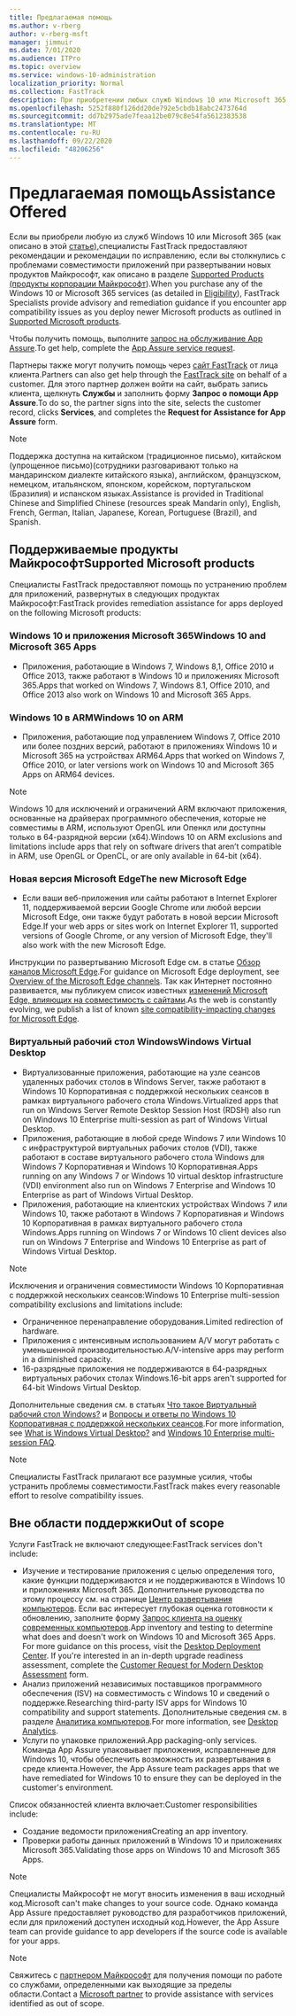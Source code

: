 ```yaml
---
title: Предлагаемая помощь
ms.author: v-rberg
author: v-rberg-msft
manager: jimmuir
ms.date: 7/01/2020
ms.audience: ITPro
ms.topic: overview
ms.service: windows-10-administration
localization_priority: Normal
ms.collection: FastTrack
description: При приобретении любых служб Windows 10 или Microsoft 365 специалисты FastTrack предоставляют советы и рекомендации по устранению проблем при развертывании Windows 10 и приложений Microsoft 365, а также по своевременному обновлению без дополнительной платы (при наличии соответствующей подписки).
ms.openlocfilehash: 5252f880f126dd20de792e5cbdb18abc2473764d
ms.sourcegitcommit: dd7b2975ade7feaa12be079c8e54fa5612383538
ms.translationtype: MT
ms.contentlocale: ru-RU
ms.lasthandoff: 09/22/2020
ms.locfileid: "48206256"
---
```

# <a name="assistance-offered"></a><span data-ttu-id="12523-103">Предлагаемая помощь</span><span class="sxs-lookup"><span data-stu-id="12523-103">Assistance Offered</span></span>  

<span data-ttu-id="12523-104">Если вы приобрели любую из служб Windows 10 или Microsoft 365 (как описано в этой [статье),](eligibility.md)специалисты FastTrack предоставляют рекомендации и рекомендации по исправлению, если вы столкнулись с проблемами совместимости приложений при развертывании новых продуктов Майкрософт, как описано в разделе [Supported Products (продукты корпорации Майкрософт](#supported-microsoft-products)).</span><span class="sxs-lookup"><span data-stu-id="12523-104">When you purchase any of the Windows 10 or Microsoft 365 services (as detailed in [Eligibility](eligibility.md)), FastTrack Specialists provide advisory and remediation guidance if you encounter app compatibility issues as you deploy newer Microsoft products as outlined in [Supported Microsoft products](#supported-microsoft-products).</span></span>

<span data-ttu-id="12523-105">Чтобы получить помощь, выполните [запрос на обслуживание App Assure](https://go.microsoft.com/fwlink/?linkid=2022721).</span><span class="sxs-lookup"><span data-stu-id="12523-105">To get help, complete the [App Assure service request](https://go.microsoft.com/fwlink/?linkid=2022721).</span></span>

<span data-ttu-id="12523-106">Партнеры также могут получить помощь через [сайт FastTrack](https://go.microsoft.com/fwlink/?linkid=780698) от лица клиента.</span><span class="sxs-lookup"><span data-stu-id="12523-106">Partners can also get help through the [FastTrack site](https://go.microsoft.com/fwlink/?linkid=780698) on behalf of a customer.</span></span> <span data-ttu-id="12523-107">Для этого партнер должен войти на сайт, выбрать запись клиента, щелкнуть **Службы** и заполнить форму **Запрос о помощи App Assure**.</span><span class="sxs-lookup"><span data-stu-id="12523-107">To do so, the partner signs into the site, selects the customer record, clicks **Services**, and completes the **Request for Assistance for App Assure** form.</span></span>

> [!NOTE]
> <span data-ttu-id="12523-108">Поддержка доступна на китайском (традиционное письмо), китайском (упрощенное письмо)(сотрудники разговаривают только на мандаринском диалекте китайского языка), английском, французском, немецком, итальянском, японском, корейском, португальском (Бразилия) и испанском языках.</span><span class="sxs-lookup"><span data-stu-id="12523-108">Assistance is provided in Traditional Chinese and Simplified Chinese (resources speak Mandarin only), English, French, German, Italian, Japanese, Korean, Portuguese (Brazil), and Spanish.</span></span> 

## <a name="supported-microsoft-products"></a><span data-ttu-id="12523-109">Поддерживаемые продукты Майкрософт</span><span class="sxs-lookup"><span data-stu-id="12523-109">Supported Microsoft products</span></span>

<span data-ttu-id="12523-110">Специалисты FastTrack предоставляют помощь по устранению проблем для приложений, развернутых в следующих продуктах Майкрософт:</span><span class="sxs-lookup"><span data-stu-id="12523-110">FastTrack provides remediation assistance for apps deployed on the following Microsoft products:</span></span>

### <a name="windows-10-and-microsoft-365-apps"></a><span data-ttu-id="12523-111">Windows 10 и приложения Microsoft 365</span><span class="sxs-lookup"><span data-stu-id="12523-111">Windows 10 and Microsoft 365 Apps</span></span>

- <span data-ttu-id="12523-112">Приложения, работающие в Windows 7, Windows 8,1, Office 2010 и Office 2013, также работают в Windows 10 и приложениях Microsoft 365.</span><span class="sxs-lookup"><span data-stu-id="12523-112">Apps that worked on Windows 7, Windows 8.1, Office 2010, and Office 2013 also work on Windows 10 and Microsoft 365 Apps.</span></span>

### <a name="windows-10-on-arm"></a><span data-ttu-id="12523-113">Windows 10 в ARM</span><span class="sxs-lookup"><span data-stu-id="12523-113">Windows 10 on ARM</span></span>

- <span data-ttu-id="12523-114">Приложения, работающие под управлением Windows 7, Office 2010 или более поздних версий, работают в приложениях Windows 10 и Microsoft 365 на устройствах ARM64.</span><span class="sxs-lookup"><span data-stu-id="12523-114">Apps that worked on Windows 7, Office 2010, or later versions  work on Windows 10 and Microsoft 365 Apps on ARM64 devices.</span></span>

> [!NOTE]
> <span data-ttu-id="12523-115">Windows 10 для исключений и ограничений ARM включают приложения, основанные на драйверах программного обеспечения, которые не совместимы в ARM, используют OpenGL или Опенкл или доступны только в 64-разрядной версии (x64).</span><span class="sxs-lookup"><span data-stu-id="12523-115">Windows 10 on ARM exclusions and limitations include apps that rely on software drivers that aren’t compatible in ARM, use OpenGL or OpenCL, or are only available in 64-bit (x64).</span></span>

### <a name="the-new-microsoft-edge"></a><span data-ttu-id="12523-116">Новая версия Microsoft Edge</span><span class="sxs-lookup"><span data-stu-id="12523-116">The new Microsoft Edge</span></span>

- <span data-ttu-id="12523-117">Если ваши веб-приложения или сайты работают в Internet Explorer 11, поддерживаемой версии Google Chrome или любой версии Microsoft Edge, они также будут работать в новой версии Microsoft Edge.</span><span class="sxs-lookup"><span data-stu-id="12523-117">If your web apps or sites work on Internet Explorer 11, supported versions of Google Chrome, or any version of Microsoft Edge, they'll also work with the new Microsoft Edge.</span></span>

<span data-ttu-id="12523-118">Инструкции по развертыванию Microsoft Edge см. в статье [Обзор каналов Microsoft Edge](https://docs.microsoft.com/DeployEdge/microsoft-edge-channels).</span><span class="sxs-lookup"><span data-stu-id="12523-118">For guidance on Microsoft Edge deployment, see [Overview of the Microsoft Edge channels](https://docs.microsoft.com/DeployEdge/microsoft-edge-channels).</span></span> <span data-ttu-id="12523-119">Так как Интернет постоянно развивается, мы публикуем список известных [изменений Microsoft Edge, влияющих на совместимость с сайтами](https://docs.microsoft.com/microsoft-edge/web-platform/site-impacting-changes).</span><span class="sxs-lookup"><span data-stu-id="12523-119">As the web is constantly evolving, we publish a list of known [site compatibility-impacting changes for Microsoft Edge](https://docs.microsoft.com/microsoft-edge/web-platform/site-impacting-changes).</span></span>

### <a name="windows-virtual-desktop"></a><span data-ttu-id="12523-120">Виртуальный рабочий стол Windows</span><span class="sxs-lookup"><span data-stu-id="12523-120">Windows Virtual Desktop</span></span>

- <span data-ttu-id="12523-121">Виртуализованные приложения, работающие на узле сеансов удаленных рабочих столов в Windows Server, также работают в Windows 10 Корпоративная с поддержкой нескольких сеансов в рамках виртуального рабочего стола Windows.</span><span class="sxs-lookup"><span data-stu-id="12523-121">Virtualized apps that run on Windows Server Remote Desktop Session Host (RDSH) also run on Windows 10 Enterprise multi-session as part of Windows Virtual Desktop.</span></span>
- <span data-ttu-id="12523-122">Приложения, работающие в любой среде Windows 7 или Windows 10 с инфраструктурой виртуальных рабочих столов (VDI), также работают в составе виртуального рабочего стола Windows для Windows 7 Корпоративная и Windows 10 Корпоративная.</span><span class="sxs-lookup"><span data-stu-id="12523-122">Apps running on any Windows 7 or Windows 10 virtual desktop infrastructure (VDI) environment also run on Windows 7 Enterprise and Windows 10 Enterprise as part of Windows Virtual Desktop.</span></span>
- <span data-ttu-id="12523-123">Приложения, работающие на клиентских устройствах Windows 7 или Windows 10, также работают в Windows 7 Корпоративная и Windows 10 Корпоративная в рамках виртуального рабочего стола Windows.</span><span class="sxs-lookup"><span data-stu-id="12523-123">Apps running on Windows 7 or Windows 10 client devices also run on Windows 7 Enterprise and Windows 10 Enterprise as part of Windows Virtual Desktop.</span></span>

> [!NOTE]
> <span data-ttu-id="12523-124">Исключения и ограничения совместимости Windows 10 Корпоративная с поддержкой нескольких сеансов:</span><span class="sxs-lookup"><span data-stu-id="12523-124">Windows 10 Enterprise multi-session compatibility exclusions and limitations include:</span></span> 
> - <span data-ttu-id="12523-125">Ограниченное перенаправление оборудования.</span><span class="sxs-lookup"><span data-stu-id="12523-125">Limited redirection of hardware.</span></span>
> - <span data-ttu-id="12523-126">Приложения с интенсивным использованием A/V могут работать с уменьшенной производительностью.</span><span class="sxs-lookup"><span data-stu-id="12523-126">A/V-intensive apps may perform in a diminished capacity.</span></span>
> - <span data-ttu-id="12523-127">16-разрядные приложения не поддерживаются в 64-разрядных виртуальных рабочих столах Windows.</span><span class="sxs-lookup"><span data-stu-id="12523-127">16-bit apps aren't supported for 64-bit Windows Virtual Desktop.</span></span>

<span data-ttu-id="12523-128">Дополнительные сведения см. в статьях [Что такое Виртуальный рабочий стол Windows?](https://docs.microsoft.com/azure/virtual-desktop/overview) и [Вопросы и ответы по Windows 10 Корпоративная с поддержкой нескольких сеансов](https://docs.microsoft.com/azure/virtual-desktop/windows-10-multisession-faq).</span><span class="sxs-lookup"><span data-stu-id="12523-128">For more information, see [What is Windows Virtual Desktop?](https://docs.microsoft.com/azure/virtual-desktop/overview) and [Windows 10 Enterprise multi-session FAQ](https://docs.microsoft.com/azure/virtual-desktop/windows-10-multisession-faq).</span></span>

> [!NOTE]
> <span data-ttu-id="12523-129">Специалисты FastTrack прилагают все разумные усилия, чтобы устранить проблемы совместимости.</span><span class="sxs-lookup"><span data-stu-id="12523-129">FastTrack makes every reasonable effort to resolve compatibility issues.</span></span> 

## <a name="out-of-scope"></a><span data-ttu-id="12523-130">Вне области поддержки</span><span class="sxs-lookup"><span data-stu-id="12523-130">Out of scope</span></span>

<span data-ttu-id="12523-131">Услуги FastTrack не включают следующее:</span><span class="sxs-lookup"><span data-stu-id="12523-131">FastTrack services don't include:</span></span>
- <span data-ttu-id="12523-p103">Изучение и тестирование приложения с целью определения того, какие функции поддерживаются и не поддерживаются в Windows 10 и приложениях Microsoft 365. Дополнительные руководства по этому процессу см. на странице [Центр развертывания компьютеров](https://go.microsoft.com/fwlink/?linkid=2080140). Если вас интересует глубокая оценка готовности к обновлению, заполните форму [Запрос клиента на оценку современных компьютеров](https://go.microsoft.com/fwlink/?linkid=2053818).</span><span class="sxs-lookup"><span data-stu-id="12523-p103">App inventory and testing to determine what does and doesn't work on Windows 10 and Microsoft 365 Apps. For more guidance on this process, visit the [Desktop Deployment Center](https://go.microsoft.com/fwlink/?linkid=2080140). If you're interested in an in-depth upgrade readiness assessment, complete the [Customer Request for Modern Desktop Assessment](https://go.microsoft.com/fwlink/?linkid=2053818) form.</span></span>
- <span data-ttu-id="12523-135">Анализ приложений независимых поставщиков программного обеспечения (ISV) на совместимость с Windows 10 и сведений о поддержке.</span><span class="sxs-lookup"><span data-stu-id="12523-135">Researching third-party ISV apps for Windows 10 compatibility and support statements.</span></span> <span data-ttu-id="12523-136">Дополнительные сведения см. в разделе [Аналитика компьютеров](https://docs.microsoft.com/sccm/desktop-analytics/overview).</span><span class="sxs-lookup"><span data-stu-id="12523-136">For more information, see [Desktop Analytics](https://docs.microsoft.com/sccm/desktop-analytics/overview).</span></span>
- <span data-ttu-id="12523-137">Услуги по упаковке приложений.</span><span class="sxs-lookup"><span data-stu-id="12523-137">App packaging-only services.</span></span> <span data-ttu-id="12523-138">Команда App Assure упаковывает приложения, исправленные для Windows 10, чтобы обеспечить возможность их развертывания в среде клиента.</span><span class="sxs-lookup"><span data-stu-id="12523-138">However, the App Assure team packages apps that we have remediated for Windows 10 to ensure they can be deployed in the customer's environment.</span></span>

<span data-ttu-id="12523-139">Список обязанностей клиента включает:</span><span class="sxs-lookup"><span data-stu-id="12523-139">Customer responsibilities include:</span></span>
- <span data-ttu-id="12523-140">Создание ведомости приложения</span><span class="sxs-lookup"><span data-stu-id="12523-140">Creating an app inventory.</span></span>
- <span data-ttu-id="12523-141">Проверки работы данных приложений в Windows 10 и приложениях Microsoft 365.</span><span class="sxs-lookup"><span data-stu-id="12523-141">Validating those apps on Windows 10 and Microsoft 365 Apps.</span></span>

> [!NOTE]
> <span data-ttu-id="12523-142">Специалисты Майкрософт не могут вносить изменения в ваш исходный код.</span><span class="sxs-lookup"><span data-stu-id="12523-142">Microsoft can't make changes to your source code.</span></span> <span data-ttu-id="12523-143">Однако команда App Assure предоставляет руководство для разработчиков приложений, если для приложений доступен исходный код.</span><span class="sxs-lookup"><span data-stu-id="12523-143">However, the App Assure team can provide guidance to app developers if the source code is available for your apps.</span></span>

> [!NOTE]
> <span data-ttu-id="12523-144">Свяжитесь с [партнером Майкрософт](https://go.microsoft.com/fwlink/?linkid=2080150) для получения помощи по работе со службами, определенными как выходящие за пределы области.</span><span class="sxs-lookup"><span data-stu-id="12523-144">Contact a [Microsoft partner](https://go.microsoft.com/fwlink/?linkid=2080150) to provide assistance with services identified as out of scope.</span></span>


